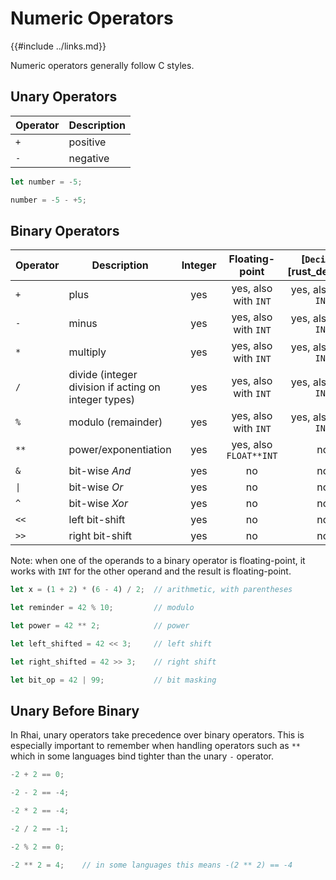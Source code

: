 Numeric Operators
=================

{{#include ../links.md}}

Numeric operators generally follow C styles.

Unary Operators
---------------

| Operator | Description |
| -------- | ----------- |
| `+`      | positive    |
| `-`      | negative    |

```rust
let number = -5;

number = -5 - +5;
```

Binary Operators
----------------

| Operator        | Description                                          | Integer |     Floating-point     | [`Decimal`][rust_decimal] |
| --------------- | ---------------------------------------------------- | :-----: | :--------------------: | :-----------------------: |
| `+`             | plus                                                 |   yes   |  yes, also with `INT`  |   yes, also with `INT`    |
| `-`             | minus                                                |   yes   |  yes, also with `INT`  |   yes, also with `INT`    |
| `*`             | multiply                                             |   yes   |  yes, also with `INT`  |   yes, also with `INT`    |
| `/`             | divide (integer division if acting on integer types) |   yes   |  yes, also with `INT`  |   yes, also with `INT`    |
| `%`             | modulo (remainder)                                   |   yes   |  yes, also with `INT`  |   yes, also with `INT`    |
| `**`            | power/exponentiation                                 |   yes   | yes, also `FLOAT**INT` |            no             |
| `&`             | bit-wise _And_                                       |   yes   |           no           |            no             |
| <code>\|</code> | bit-wise _Or_                                        |   yes   |           no           |            no             |
| `^`             | bit-wise _Xor_                                       |   yes   |           no           |            no             |
| `<<`            | left bit-shift                                       |   yes   |           no           |            no             |
| `>>`            | right bit-shift                                      |   yes   |           no           |            no             |

Note: when one of the operands to a binary operator is floating-point, it works with `INT` for the
other operand and the result is floating-point.

```rust
let x = (1 + 2) * (6 - 4) / 2;  // arithmetic, with parentheses

let reminder = 42 % 10;         // modulo

let power = 42 ** 2;            // power

let left_shifted = 42 << 3;     // left shift

let right_shifted = 42 >> 3;    // right shift

let bit_op = 42 | 99;           // bit masking
```


Unary Before Binary
-------------------

In Rhai, unary operators take precedence over binary operators.  This is especially important to
remember when handling operators such as `**` which in some languages bind tighter than the unary
`-` operator.

```rust
-2 + 2 == 0;

-2 - 2 == -4;

-2 * 2 == -4;

-2 / 2 == -1;

-2 % 2 == 0;

-2 ** 2 = 4;    // in some languages this means -(2 ** 2) == -4
```
